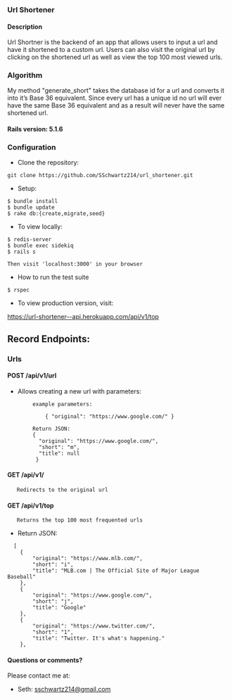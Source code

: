 ### Url Shortener

#### Description

Url Shortner is the backend of an app that allows users to input a url and have it shortened to a custom url.  Users can also visit the original url by clicking on the shortened url as well as view the top 100 most viewed urls.

### Algorithm 
My method "generate_short" takes the database id for a url and converts it into it’s Base 36 equivalent.  Since every url has a unique id no url will ever have the same Base 36 equivalent and as a result will never have the same shortened url.

#### Rails version: 5.1.6

### Configuration

* Clone the repository:
```
git clone https://github.com/SSchwartz214/url_shortener.git
```

* Setup:
```
$ bundle install
$ bundle update
$ rake db:{create,migrate,seed}
```

* To view locally:
```
$ redis-server
$ bundle exec sidekiq
$ rails s

Then visit 'localhost:3000' in your browser
```
* How to run the test suite
```
$ rspec
```

* To view production version, visit:

https://url-shortener--api.herokuapp.com/api/v1/top

## Record Endpoints:

### Urls

#### POST /api/v1/url

   * Allows creating a new url with parameters:
```
        example parameters:

            { "original": "https://www.google.com/" }
```
```    
        Return JSON:
        {
          "original": "https://www.google.com/",
          "short": "m",
          "title": null
         }
```

#### GET /api/v1/<short>
```
   Redirects to the original url
```

#### GET /api/v1/top
```
   Returns the top 100 most frequented urls
```
  
  * Return JSON:
  
```
  [
    {
        "original": "https://www.mlb.com/",
        "short": "i",
        "title": "MLB.com | The Official Site of Major League Baseball"
    },
    {
        "original": "https://www.google.com/",
        "short": "j",
        "title": "Google"
    },
    {
        "original": "https://www.twitter.com/",
        "short": "1",
        "title": "Twitter. It's what's happening."
    },
```

#### Questions or comments?

Please contact me at:

* Seth: sschwartz214@gmail.com
